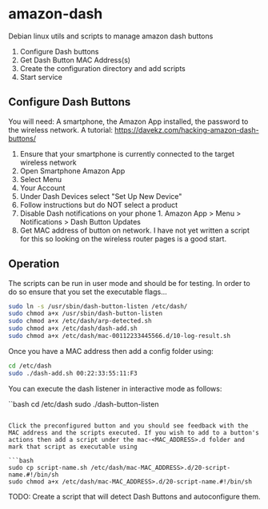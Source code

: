 # amazon-dash
Debian linux utils and scripts to manage amazon dash buttons

1. Configure Dash buttons
2. Get Dash Button MAC Address(s)
3. Create the configuration directory and add scripts
4. Start service

## Configure Dash Buttons
 You will need: A smartphone, the Amazon App installed, the password to the wireless network. A tutorial: https://davekz.com/hacking-amazon-dash-buttons/

1. Ensure that your smartphone is currently connected to the target wireless network
2. Open Smartphone Amazon App
  1. Select Menu
  2. Your Account
  3. Under Dash Devices select "Set Up New Device"
  4. Follow instructions but do NOT select a product
  5. Disable Dash notifications on your phone
    1. Amazon App > Menu > Notifications > Dash Button Updates
3. Get MAC address of button on network. I have not yet written a script for this so looking on the wireless router pages is a good start.


## Operation
The scripts can be run in user mode and should be for testing. In order to do so ensure that you set the executable flags...
```bash
sudo ln -s /usr/sbin/dash-button-listen /etc/dash/
sudo chmod a+x /usr/sbin/dash-button-listen
sudo chmod a+x /etc/dash/arp-detected.sh
sudo chmod a+x /etc/dash/dash-add.sh
sudo chmod a+x /etc/dash/mac-00112233445566.d/10-log-result.sh
```

Once you have a MAC address then add a config folder using:

```bash
cd /etc/dash
sudo ./dash-add.sh 00:22:33:55:11:F3
```

You can execute the dash listener in interactive mode as follows:

``bash
cd /etc/dash
sudo ./dash-button-listen
```

Click the preconfigured button and you should see feedback with the MAC address and the scripts executed. If you wish to add to a button's actions then add a script under the mac-<MAC_ADDRESS>.d folder and mark that script as executable using

```bash
sudo cp script-name.sh /etc/dash/mac-MAC_ADDRESS>.d/20-script-name.#!/bin/sh
sudo chmod a+x /etc/dash/mac-MAC_ADDRESS>.d/20-script-name.#!/bin/sh

```

TODO: Create a script that will detect Dash Buttons and autoconfigure them.
